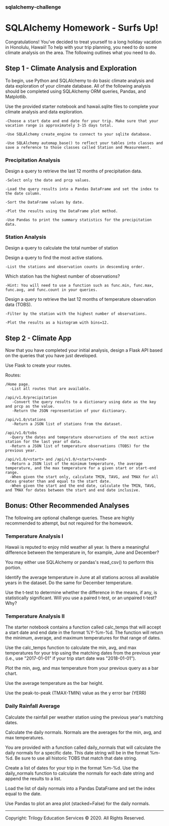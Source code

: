 ### sqlalchemy-challenge

# SQLAlchemy Homework - Surfs Up!

Congratulations! You've decided to treat yourself to a long holiday vacation in Honolulu, Hawaii! To help with your trip planning, you need to do some climate analysis on the area. The following outlines what you need to do.

## Step 1 - Climate Analysis and Exploration
To begin, use Python and SQLAlchemy to do basic climate analysis and data exploration of your climate database. All of the following analysis should be completed using SQLAlchemy ORM queries, Pandas, and Matplotlib.

Use the provided starter notebook and hawaii.sqlite files to complete your climate analysis and data exploration.

    -Choose a start date and end date for your trip. Make sure that your vacation range is approximately 3-15 days total.

    -Use SQLAlchemy create_engine to connect to your sqlite database.

    -Use SQLAlchemy automap_base() to reflect your tables into classes and save a reference to those classes called Station and Measurement.

### Precipitation Analysis

Design a query to retrieve the last 12 months of precipitation data.

    -Select only the date and prcp values.

    -Load the query results into a Pandas DataFrame and set the index to the date column.

    -Sort the DataFrame values by date.

    -Plot the results using the DataFrame plot method.

    -Use Pandas to print the summary statistics for the precipitation data.

### Station Analysis

Design a query to calculate the total number of station

Design a query to find the most active stations.

    -List the stations and observation counts in descending order.

Which station has the highest number of observations?

    -Hint: You will need to use a function such as func.min, func.max, func.avg, and func.count in your queries.

Design a query to retrieve the last 12 months of temperature observation data (TOBS).

    -Filter by the station with the highest number of observations.

    -Plot the results as a histogram with bins=12.

## Step 2 - Climate App

Now that you have completed your initial analysis, design a Flask API based on the queries that you have just developed.

Use Flask to create your routes.

Routes:

    /Home page.
      -List all routes that are available.
    
    /api/v1.0/precipitation
       -Convert the query results to a dictionary using date as the key and prcp as the value.
       -Return the JSON representation of your dictionary.
    
    /api/v1.0/stations
       -Return a JSON list of stations from the dataset.
    
    /api/v1.0/tobs
      -Query the dates and temperature observations of the most active station for the last year of data.
      -Return a JSON list of temperature observations (TOBS) for the previous year.
    
    /api/v1.0/<start> and /api/v1.0/<start>/<end>
      -Return a JSON list of the minimum temperature, the average temperature, and the max temperature for a given start or start-end range.
      -When given the start only, calculate TMIN, TAVG, and TMAX for all dates greater than and equal to the start date.
      -When given the start and the end date, calculate the TMIN, TAVG, and TMAX for dates between the start and end date inclusive.


## Bonus: Other Recommended Analyses

The following are optional challenge queries. These are highly recommended to attempt, but not required for the homework.

### Temperature Analysis I

Hawaii is reputed to enjoy mild weather all year. Is there a meaningful difference between the temperature in, for example, June and December?

You may either use SQLAlchemy or pandas's read_csv() to perform this portion.

Identify the average temperature in June at all stations across all available years in the dataset. Do the same for December temperature.

Use the t-test to determine whether the difference in the means, if any, is statistically significant. Will you use a paired t-test, or an unpaired t-test? Why?

### Temperature Analysis II

The starter notebook contains a function called calc_temps that will accept a start date and end date in the format %Y-%m-%d. The function will return the minimum, average, and maximum temperatures for that range of dates.

Use the calc_temps function to calculate the min, avg, and max temperatures for your trip using the matching dates from the previous year (i.e., use "2017-01-01" if your trip start date was "2018-01-01").

Plot the min, avg, and max temperature from your previous query as a bar chart.

Use the average temperature as the bar height.

Use the peak-to-peak (TMAX-TMIN) value as the y error bar (YERR)

### Daily Rainfall Average

Calculate the rainfall per weather station using the previous year's matching dates.

Calculate the daily normals. Normals are the averages for the min, avg, and max temperatures.

You are provided with a function called daily_normals that will calculate the daily normals for a specific date. This date string will be in the format %m-%d. Be sure to use all historic TOBS that match that date string.

Create a list of dates for your trip in the format %m-%d. Use the daily_normals function to calculate the normals for each date string and append the results to a list.

Load the list of daily normals into a Pandas DataFrame and set the index equal to the date.

Use Pandas to plot an area plot (stacked=False) for the daily normals.


-------------------------------
Copyright: Trilogy Education Services © 2020. All Rights Reserved.
